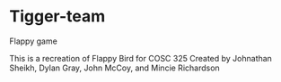 # Tigger-team
Flappy game 

This is a recreation of Flappy Bird for COSC 325 Created by Johnathan Sheikh, Dylan Gray, John McCoy, and Mincie Richardson
